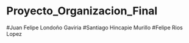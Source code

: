 # Proyecto_Organizacion_Final

#Juan Felipe Londoño Gaviria
#Santiago Hincapie Murillo
#Felipe Rios Lopez